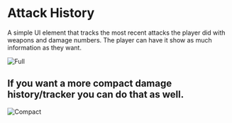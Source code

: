 # Attack History
A simple UI element that tracks the most recent attacks the player did with weapons and damage numbers. The player can have it show as much information as they want.

![Full](https://github.com/user-attachments/assets/f56a0eb4-f3d8-466e-aeef-9dbd311b1001)

## If you want a more compact damage history/tracker you can do that as well.
![Compact](https://github.com/user-attachments/assets/7e8fc9ed-735b-4c4c-acf6-774c60c55b9e)
